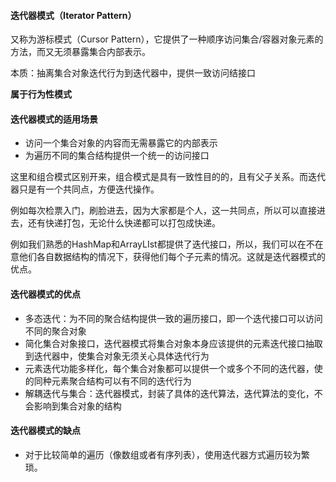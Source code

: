 #### 迭代器模式（Iterator Pattern）

又称为游标模式（Cursor Pattern），它提供了一种顺序访问集合/容器对象元素的方法，而又无须暴露集合内部表示。

本质：抽离集合对象迭代行为到迭代器中，提供一致访问结接口

**属于行为性模式**



#### 迭代器模式的适用场景

* 访问一个集合对象的内容而无需暴露它的内部表示
* 为遍历不同的集合结构提供一个统一的访问接口

这里和组合模式区别开来，组合模式是具有一致性目的的，且有父子关系。而迭代器只是有一个共同点，方便迭代操作。

例如每次检票入门，刷脸进去，因为大家都是个人，这一共同点，所以可以直接进去，还有快递打包，无论什么快递都可以打包成快递。



例如我们熟悉的HashMap和ArrayLIst都提供了迭代接口，所以，我们可以在不在意他们各自数据结构的情况下，获得他们每个子元素的情况。这就是迭代器模式的优点。



#### 迭代器模式的优点

* 多态迭代：为不同的聚合结构提供一致的遍历接口，即一个迭代接口可以访问不同的聚合对象
* 简化集合对象接口，迭代器模式将集合对象本身应该提供的元素迭代接口抽取到迭代器中，使集合对象无须关心具体迭代行为
* 元素迭代功能多样化，每个集合对象都可以提供一个或多个不同的迭代器，使的同种元素聚合结构可以有不同的迭代行为
* 解耦迭代与集合：迭代器模式，封装了具体的迭代算法，迭代算法的变化，不会影响到集合对象的结构



#### 迭代器模式的缺点

* 对于比较简单的遍历（像数组或者有序列表），使用迭代器方式遍历较为繁琐。